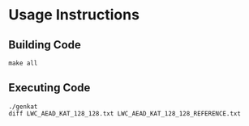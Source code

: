 # Usage Instructions

## Building Code

    make all

## Executing Code

    ./genkat
    diff LWC_AEAD_KAT_128_128.txt LWC_AEAD_KAT_128_128_REFERENCE.txt

